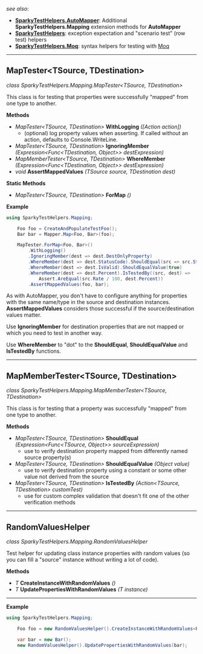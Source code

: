 
_see also_:
* **[SparkyTestHelpers.AutoMapper](https://www.nuget.org/packages/SparkyTestHelpers.AutoMapper/)**: Additional **SparkyTestHelpers.Mapping** extension methods for **AutoMapper**
* **[SparkyTestHelpers](https://www.nuget.org/packages/SparkyTestHelpers/)**: exception expectation and "scenario test" (row test) helpers
* **[SparkyTestHelpers.Moq](https://www.nuget.org/packages/SparkyTestHelpers.Moq)**: syntax helpers for testing with [Moq](https://github.com/moq)

---
## MapTester<TSource, TDestination>
*class SparkyTestHelpers.Mapping.MapTester<TSource, TDestination>*

This class is for testing that properties were successfully "mapped" from one type to another.

**Methods**
* *MapTester<TSource, TDestination>* **WithLogging** *([Action<String> action])* 
    - (optional) log property values when asserting. If called without an action, defaults to Console.WriteLine. 
* *MapTester<TSource, TDestination>* **IgnoringMember** *(Expression<Func<TDestination, Object>> destExpression)*  
* *MapMemberTester<TSource, TDestination>* **WhereMember** *(Expression<Func<TDestination, Object>> destExpression)*  
* *void* **AssertMappedValues** *(TSource source, TDestination dest)*  

**Static Methods**
* *MapTester<TSource, TDestination>* **ForMap** *()* 

**Example**

```csharp
using SparkyTestHelpers.Mapping;
```
```csharp
    Foo foo = CreateAndPopulateTestFoo();
    Bar bar = Mapper.Map<Foo, Bar>(foo); 

    MapTester.ForMap<Foo, Bar>()
        .WithLogging()
        .IgnoringMember(dest => dest.DestOnlyProperty)
        .WhereMember(dest => dest.StatusCode).ShouldEqual(src => src.Status)
        .WhereMember(dest => dest.IsValid).ShouldEqualValue(true)
        .WhereMember(dest => dest.Percent).IsTestedBy((src, dest) => 
            Assert.AreEqual(src.Rate / 100, dest.Percent))
        .AssertMappedValues(foo, bar);
```
As with AutoMapper, you don't have to configure anything for properties with the same name/type in the source and destination instances.
**AssertMappedValues** considers those successful if the source/destination values matter.

Use **IgnoringMember** for destination properties that are not mapped or which you need to test in another way.

Use **WhereMember** to "dot" to the **ShouldEqual**, **ShouldEqualValue** and **IsTestedBy** functions.

---
## MapMemberTester<TSource, TDestination>
*class SparkyTestHelpers.Mapping.MapMemberTester<TSource, TDestination>*

This class is for testing that a property was successfully "mapped" from one type to another.

**Methods**
* *MapTester<TSource, TDestination>* **ShouldEqual** *(Expression<Func<TSource, Object>> sourceExpression)*  
    - use to verify destination property mapped from differently named source property(s)
* *MapTester<TSource, TDestination>* **ShouldEqualValue** *(Object value)* 
    - use to verify destination property using a constant or some other value not derived from the source 
* *MapTester<TSource, TDestination>* **IsTestedBy** *(Action<TSource, TDestination> customTest)* 
    - use for custom complex validation that doesn't fit one of the other verification methods

---
## RandomValuesHelper
*class SparkyTestHelpers.Mapping.RandomValuesHelper*

Test helper for updating class instance properties with random values (so you
can fill a "source" instance without writing a lot of code).

**Methods**
* *T* **CreateInstanceWithRandomValues** *()*  
* *T* **UpdatePropertiesWithRandomValues** *(T instance)*  
---
**Example**

```csharp
using SparkyTestHelpers.Mapping;
```
```csharp
    Foo foo = new RandomValuesHelper().CreateInstanceWithRandomValues<Foo>();

    var bar = new Bar();
    new RandomValuesHelper().UpdatePropertiesWithRandomValues(bar);
```
